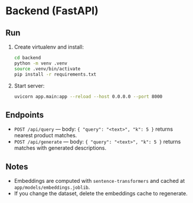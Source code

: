 # Backend (FastAPI)

## Run
1. Create virtualenv and install:
   ```bash
   cd backend
   python -m venv .venv
   source .venv/bin/activate
   pip install -r requirements.txt
   ```
2. Start server:
   ```bash
   uvicorn app.main:app --reload --host 0.0.0.0 --port 8000
   ```

## Endpoints
- `POST /api/query` — body: `{ "query": "<text>", "k": 5 }` returns nearest product matches.
- `POST /api/generate` — body: `{ "query": "<text>", "k": 5 }` returns matches with generated descriptions.

## Notes
- Embeddings are computed with `sentence-transformers` and cached at `app/models/embeddings.joblib`.
- If you change the dataset, delete the embeddings cache to regenerate.
